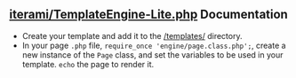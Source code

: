 [iterami/TemplateEngine-Lite.php](https://github.com/iterami/TemplateEngine-Lite.php) Documentation
---------------------------------------------------------------------------------------------------

* Create your template and add it to the [/templates/](https://github.com/iterami/TemplateEngine.php/tree/master/templates) directory.
* In your page `.php` file, `require_once 'engine/page.class.php';`, create a new instance of the `Page` class, and set the variables to be used in your template. `echo` the page to render it.
